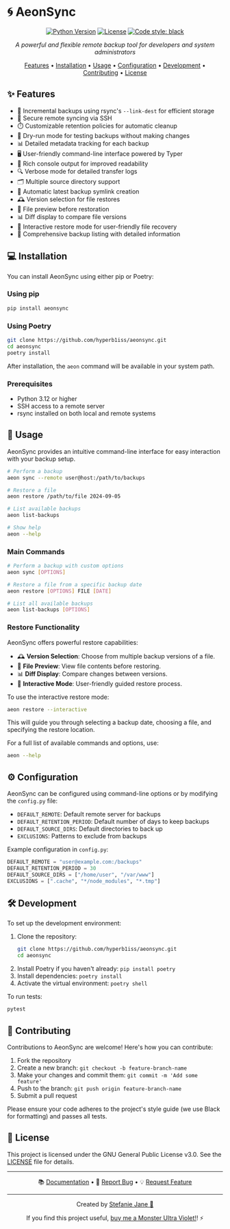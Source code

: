 # 🌀 AeonSync

<div align="center">

[![Python Version](https://img.shields.io/badge/python-3.12-blue.svg)](https://www.python.org/downloads/release/python-3120/)
[![License](https://img.shields.io/badge/license-GPL--3.0-green.svg)](https://opensource.org/licenses/GPL-3.0)
[![Code style: black](https://img.shields.io/badge/code%20style-black-000000.svg)](https://github.com/psf/black)

*A powerful and flexible remote backup tool for developers and system administrators*

[Features](#-features) • [Installation](#-installation) • [Usage](#-usage) • [Configuration](#%EF%B8%8F-configuration) • [Development](#%EF%B8%8F-development) • [Contributing](#-contributing) • [License](#-license)

</div>

## ✨ Features
<a name="features"></a>

- 🔄 Incremental backups using rsync's `--link-dest` for efficient storage
- 🔐 Secure remote syncing via SSH
- ⏱️ Customizable retention policies for automatic cleanup
- 🧪 Dry-run mode for testing backups without making changes
- 📊 Detailed metadata tracking for each backup
- 🖥️ User-friendly command-line interface powered by Typer
- 🎨 Rich console output for improved readability
- 🔍 Verbose mode for detailed transfer logs
- 🗂️ Multiple source directory support
- 🔁 Automatic latest backup symlink creation
- 🕰️ Version selection for file restores
- 👀 File preview before restoration
- 📊 Diff display to compare file versions
- 🔄 Interactive restore mode for user-friendly file recovery
- 📜 Comprehensive backup listing with detailed information

## 💻 Installation
<a name="installation"></a>

You can install AeonSync using either pip or Poetry:

### Using pip

```bash
pip install aeonsync
```

### Using Poetry

```bash
git clone https://github.com/hyperb1iss/aeonsync.git
cd aeonsync
poetry install
```

After installation, the `aeon` command will be available in your system path.

### Prerequisites

- Python 3.12 or higher
- SSH access to a remote server
- rsync installed on both local and remote systems

## 🚀 Usage
<a name="usage"></a>

AeonSync provides an intuitive command-line interface for easy interaction with your backup setup.

```bash
# Perform a backup
aeon sync --remote user@host:/path/to/backups

# Restore a file
aeon restore /path/to/file 2024-09-05

# List available backups
aeon list-backups

# Show help
aeon --help
```

### Main Commands

```bash
# Perform a backup with custom options
aeon sync [OPTIONS]

# Restore a file from a specific backup date
aeon restore [OPTIONS] FILE [DATE]

# List all available backups
aeon list-backups [OPTIONS]
```

### Restore Functionality

AeonSync offers powerful restore capabilities:

- 🕰️ **Version Selection**: Choose from multiple backup versions of a file.
- 👀 **File Preview**: View file contents before restoring.
- 📊 **Diff Display**: Compare changes between versions.
- 🔄 **Interactive Mode**: User-friendly guided restore process.

To use the interactive restore mode:

```bash
aeon restore --interactive
```

This will guide you through selecting a backup date, choosing a file, and specifying the restore location.

For a full list of available commands and options, use:

```bash
aeon --help
```

## ⚙️ Configuration
<a name="configuration"></a>

AeonSync can be configured using command-line options or by modifying the `config.py` file:

- `DEFAULT_REMOTE`: Default remote server for backups
- `DEFAULT_RETENTION_PERIOD`: Default number of days to keep backups
- `DEFAULT_SOURCE_DIRS`: Default directories to back up
- `EXCLUSIONS`: Patterns to exclude from backups

Example configuration in `config.py`:

```python
DEFAULT_REMOTE = "user@example.com:/backups"
DEFAULT_RETENTION_PERIOD = 30
DEFAULT_SOURCE_DIRS = ["/home/user", "/var/www"]
EXCLUSIONS = [".cache", "*/node_modules", "*.tmp"]
```

## 🛠️ Development
<a name="development"></a>

To set up the development environment:

1. Clone the repository:
   ```bash
   git clone https://github.com/hyperb1iss/aeonsync.git
   cd aeonsync
   ```
2. Install Poetry if you haven't already: `pip install poetry`
3. Install dependencies: `poetry install`
4. Activate the virtual environment: `poetry shell`

To run tests:

```bash
pytest
```

## 👥 Contributing
<a name="contributing"></a>

Contributions to AeonSync are welcome! Here's how you can contribute:

1. Fork the repository
2. Create a new branch: `git checkout -b feature-branch-name`
3. Make your changes and commit them: `git commit -m 'Add some feature'`
4. Push to the branch: `git push origin feature-branch-name`
5. Submit a pull request

Please ensure your code adheres to the project's style guide (we use Black for formatting) and passes all tests.

## 📄 License
<a name="license"></a>

This project is licensed under the GNU General Public License v3.0. See the [LICENSE](LICENSE) file for details.

---

<div align="center">

📚 [Documentation](#) • 🐛 [Report Bug](https://github.com/hyperb1iss/aeonsync/issues) • 💡 [Request Feature](https://github.com/hyperb1iss/aeonsync/issues)

</div>

---

<div align="center">

Created by [Stefanie Jane 🌠](https://github.com/hyperb1iss)

If you find this project useful, [buy me a Monster Ultra Violet!](https://ko-fi.com/hyperb1iss)! ⚡️

</div>
